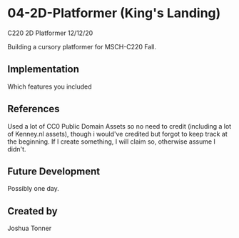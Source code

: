 # 04-2D-Platformer (King's Landing)
C220 2D Platformer 12/12/20

Building a cursory platformer for MSCH-C220 Fall.

## Implementation
Which features you included

## References
Used a lot of CC0 Public Domain Assets so no need to credit (including a lot of Kenney.nl assets), though i would've credited but forgot to keep track at the beginning. If I create something, I will claim so, otherwise assume I didn't.

## Future Development
Possibly one day. 

## Created by
Joshua Tonner
